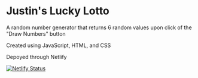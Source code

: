 # Justin's Lucky Lotto

A random number generator that returns 6 random values upon click of the "Draw Numbers" button

Created using JavaScript, HTML, and CSS

Depoyed through Netlify

[![Netlify Status](https://api.netlify.com/api/v1/badges/aabc3832-bae5-4f81-ac97-147170ca019e/deploy-status)](https://app.netlify.com/sites/justin-tsugranes-lotto-app/deploys)
